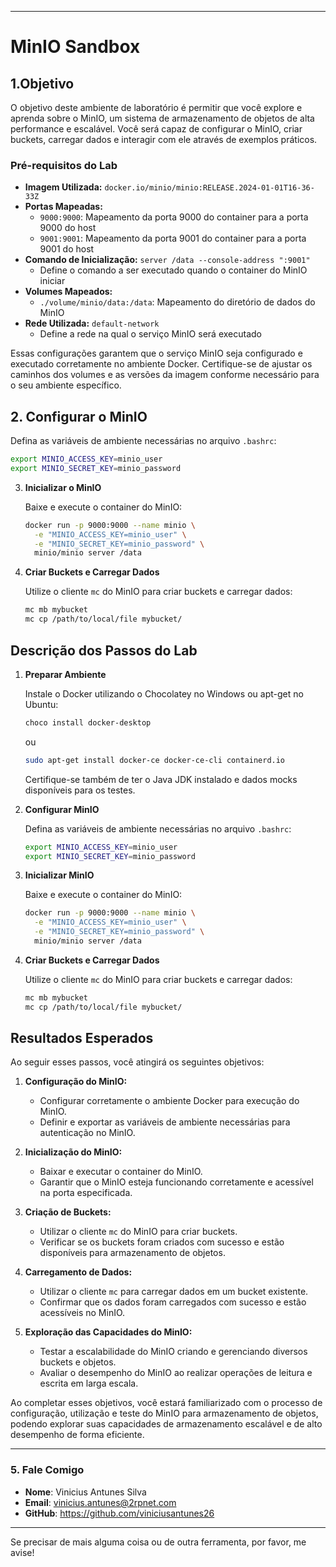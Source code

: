 
---

# MinIO Sandbox

## 1.Objetivo

O objetivo deste ambiente de laboratório é permitir que você explore e aprenda sobre o MinIO, um sistema de armazenamento de objetos de alta performance e escalável. Você será capaz de configurar o MinIO, criar buckets, carregar dados e interagir com ele através de exemplos práticos.

### Pré-requisitos do Lab

- **Imagem Utilizada:** `docker.io/minio/minio:RELEASE.2024-01-01T16-36-33Z`
- **Portas Mapeadas:**
  - `9000:9000`: Mapeamento da porta 9000 do container para a porta 9000 do host
  - `9001:9001`: Mapeamento da porta 9001 do container para a porta 9001 do host
- **Comando de Inicialização:** `server /data --console-address ":9001"`
  - Define o comando a ser executado quando o container do MinIO iniciar
- **Volumes Mapeados:**
  - `./volume/minio/data:/data`: Mapeamento do diretório de dados do MinIO
- **Rede Utilizada:** `default-network`
  - Define a rede na qual o serviço MinIO será executado

Essas configurações garantem que o serviço MinIO seja configurado e executado corretamente no ambiente Docker. Certifique-se de ajustar os caminhos dos volumes e as versões da imagem conforme necessário para o seu ambiente específico.

## 2. **Configurar o MinIO**

   Defina as variáveis de ambiente necessárias no arquivo `.bashrc`:

   ```bash
   export MINIO_ACCESS_KEY=minio_user
   export MINIO_SECRET_KEY=minio_password
   ```

3. **Inicializar o MinIO**

   Baixe e execute o container do MinIO:

   ```bash
   docker run -p 9000:9000 --name minio \
     -e "MINIO_ACCESS_KEY=minio_user" \
     -e "MINIO_SECRET_KEY=minio_password" \
     minio/minio server /data
   ```

4. **Criar Buckets e Carregar Dados**

   Utilize o cliente `mc` do MinIO para criar buckets e carregar dados:

   ```bash
   mc mb mybucket
   mc cp /path/to/local/file mybucket/
   ```

## Descrição dos Passos do Lab

1. **Preparar Ambiente**

   Instale o Docker utilizando o Chocolatey no Windows ou apt-get no Ubuntu:

   ```bash
   choco install docker-desktop
   ```

   ou

   ```bash
   sudo apt-get install docker-ce docker-ce-cli containerd.io
   ```

   Certifique-se também de ter o Java JDK instalado e dados mocks disponíveis para os testes.

2. **Configurar MinIO**

   Defina as variáveis de ambiente necessárias no arquivo `.bashrc`:

   ```bash
   export MINIO_ACCESS_KEY=minio_user
   export MINIO_SECRET_KEY=minio_password
   ```

3. **Inicializar MinIO**

   Baixe e execute o container do MinIO:

   ```bash
   docker run -p 9000:9000 --name minio \
     -e "MINIO_ACCESS_KEY=minio_user" \
     -e "MINIO_SECRET_KEY=minio_password" \
     minio/minio server /data
   ```

4. **Criar Buckets e Carregar Dados**

   Utilize o cliente `mc` do MinIO para criar buckets e carregar dados:

   ```bash
   mc mb mybucket
   mc cp /path/to/local/file mybucket/
   ```

## Resultados Esperados

Ao seguir esses passos, você atingirá os seguintes objetivos:

1. **Configuração do MinIO:**
   - Configurar corretamente o ambiente Docker para execução do MinIO.
   - Definir e exportar as variáveis de ambiente necessárias para autenticação no MinIO.

2. **Inicialização do MinIO:**
   - Baixar e executar o container do MinIO.
   - Garantir que o MinIO esteja funcionando corretamente e acessível na porta especificada.

3. **Criação de Buckets:**
   - Utilizar o cliente `mc` do MinIO para criar buckets.
   - Verificar se os buckets foram criados com sucesso e estão disponíveis para armazenamento de objetos.

4. **Carregamento de Dados:**
   - Utilizar o cliente `mc` para carregar dados em um bucket existente.
   - Confirmar que os dados foram carregados com sucesso e estão acessíveis no MinIO.

5. **Exploração das Capacidades do MinIO:**
   - Testar a escalabilidade do MinIO criando e gerenciando diversos buckets e objetos.
   - Avaliar o desempenho do MinIO ao realizar operações de leitura e escrita em larga escala.

Ao completar esses objetivos, você estará familiarizado com o processo de configuração, utilização e teste do MinIO para armazenamento de objetos, podendo explorar suas capacidades de armazenamento escalável e de alto desempenho de forma eficiente.

 ---
### 5. Fale Comigo
- **Nome**: Vinicius Antunes Silva
- **Email**: vinicius.antunes@2rpnet.com
- **GitHub**: https://github.com/viniciusantunes26

---

Se precisar de mais alguma coisa ou de outra ferramenta, por favor, me avise!
